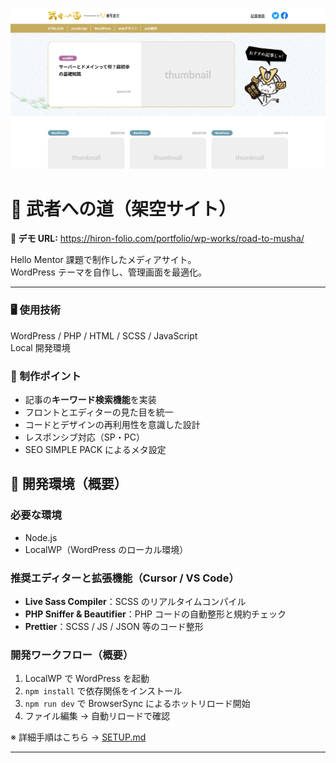 ![サイトサムネイル](./img/readme-thumb.png)

# 🌿 武者への道（架空サイト）

**🔗 デモ URL:** https://hiron-folio.com/portfolio/wp-works/road-to-musha/

Hello Mentor 課題で制作したメディアサイト。  
WordPress テーマを自作し、管理画面を最適化。

---

### 🖥 使用技術

WordPress / PHP / HTML / SCSS / JavaScript  
Local 開発環境

### 🚀 制作ポイント

- 記事の**キーワード検索機能**を実装
- フロントとエディターの見た目を統一
- コードとデザインの再利用性を意識した設計
- レスポンシブ対応（SP・PC）
- SEO SIMPLE PACK によるメタ設定

## 🧭 開発環境（概要）

### 必要な環境

- Node.js
- LocalWP（WordPress のローカル環境）

### 推奨エディターと拡張機能（Cursor / VS Code）

- **Live Sass Compiler**：SCSS のリアルタイムコンパイル
- **PHP Sniffer & Beautifier**：PHP コードの自動整形と規約チェック
- **Prettier**：SCSS / JS / JSON 等のコード整形

### 開発ワークフロー（概要）

1. LocalWP で WordPress を起動
2. `npm install` で依存関係をインストール
3. `npm run dev` で BrowserSync によるホットリロード開始
4. ファイル編集 → 自動リロードで確認

※ 詳細手順はこちら → [SETUP.md](./SETUP.md)

---
